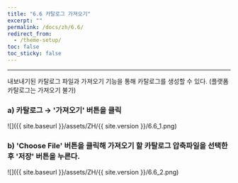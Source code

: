 ```yaml
---
title: "6.6 카탈로그 가져오기"
excerpt: ""
permalink: /docs/zh/6.6/
redirect_from:
  - /theme-setup/
toc: false
toc_sticky: false
---
```


---
내보내기된 카탈로그 파일과 가져오기 기능을 통해 카탈로그를 생성할 수 있다. \(플랫폼 카탈로그는 가져오기 불가\)

### a\) 카탈로그 → '가져오기' 버튼을 클릭
![]({{ site.baseurl }}/assets/ZH/{{ site.version }}/6.6_1.png)

### b\) 'Choose File' 버튼을 클릭해 가져오기 할 카탈로그 압축파일을 선택한 후 '저장' 버튼을 누른다.
![]({{ site.baseurl }}/assets/ZH/{{ site.version }}/6.6_2.png)